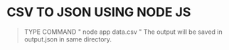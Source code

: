 # CSV TO JSON USING NODE JS

> TYPE COMMAND " node app data.csv "
> The output will be saved in output.json in same directory.

